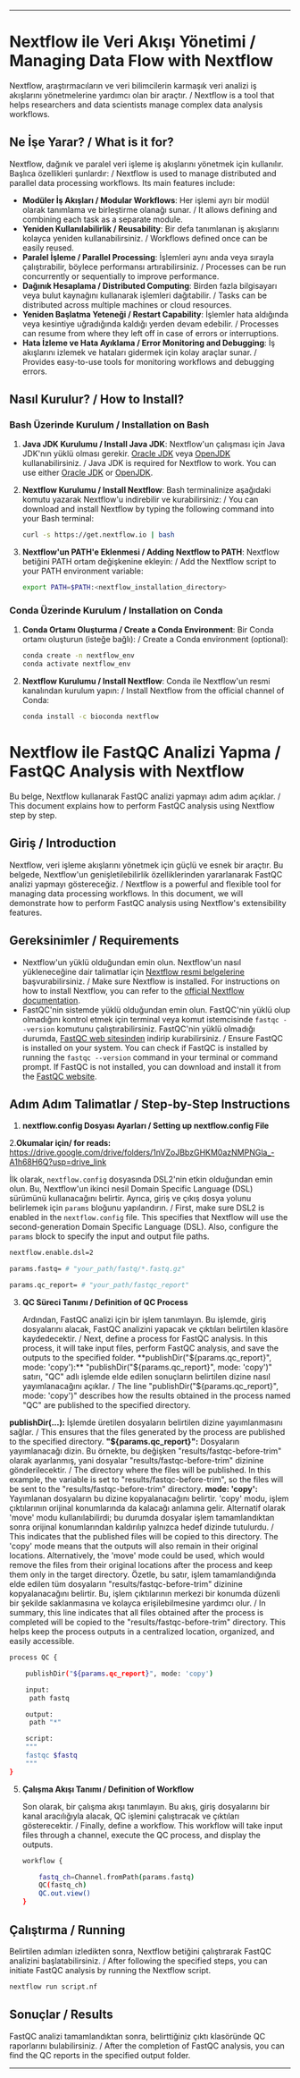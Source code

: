 

---

# Nextflow ile Veri Akışı Yönetimi / Managing Data Flow with Nextflow

Nextflow, araştırmacıların ve veri bilimcilerin karmaşık veri analizi iş akışlarını yönetmelerine yardımcı olan bir araçtır. / Nextflow is a tool that helps researchers and data scientists manage complex data analysis workflows.

## Ne İşe Yarar? / What is it for?

Nextflow, dağınık ve paralel veri işleme iş akışlarını yönetmek için kullanılır. Başlıca özellikleri şunlardır: / Nextflow is used to manage distributed and parallel data processing workflows. Its main features include:

- **Modüler İş Akışları / Modular Workflows**: Her işlemi ayrı bir modül olarak tanımlama ve birleştirme olanağı sunar. / It allows defining and combining each task as a separate module.
- **Yeniden Kullanılabilirlik / Reusability**: Bir defa tanımlanan iş akışlarını kolayca yeniden kullanabilirsiniz. / Workflows defined once can be easily reused.
- **Paralel İşleme / Parallel Processing**: İşlemleri aynı anda veya sırayla çalıştırabilir, böylece performansı artırabilirsiniz. / Processes can be run concurrently or sequentially to improve performance.
- **Dağınık Hesaplama / Distributed Computing**: Birden fazla bilgisayarı veya bulut kaynağını kullanarak işlemleri dağıtabilir. / Tasks can be distributed across multiple machines or cloud resources.
- **Yeniden Başlatma Yeteneği / Restart Capability**: İşlemler hata aldığında veya kesintiye uğradığında kaldığı yerden devam edebilir. / Processes can resume from where they left off in case of errors or interruptions.
- **Hata İzleme ve Hata Ayıklama / Error Monitoring and Debugging**: İş akışlarını izlemek ve hataları gidermek için kolay araçlar sunar. / Provides easy-to-use tools for monitoring workflows and debugging errors.

## Nasıl Kurulur? / How to Install?

### Bash Üzerinde Kurulum / Installation on Bash

1. **Java JDK Kurulumu / Install Java JDK**: Nextflow'un çalışması için Java JDK'nın yüklü olması gerekir. [Oracle JDK](https://www.oracle.com/java/technologies/javase-jdk11-downloads.html) veya [OpenJDK](https://openjdk.java.net/) kullanabilirsiniz. / Java JDK is required for Nextflow to work. You can use either [Oracle JDK](https://www.oracle.com/java/technologies/javase-jdk11-downloads.html) or [OpenJDK](https://openjdk.java.net/).

2. **Nextflow Kurulumu / Install Nextflow**: Bash terminalinize aşağıdaki komutu yazarak Nextflow'u indirebilir ve kurabilirsiniz: / You can download and install Nextflow by typing the following command into your Bash terminal:

    ```bash
    curl -s https://get.nextflow.io | bash
    ```

3. **Nextflow'un PATH'e Eklenmesi / Adding Nextflow to PATH**: Nextflow betiğini PATH ortam değişkenine ekleyin: / Add the Nextflow script to your PATH environment variable:

    ```bash
    export PATH=$PATH:<nextflow_installation_directory>
    ```

### Conda Üzerinde Kurulum / Installation on Conda

1. **Conda Ortamı Oluşturma / Create a Conda Environment**: Bir Conda ortamı oluşturun (isteğe bağlı): / Create a Conda environment (optional):

    ```bash
    conda create -n nextflow_env
    conda activate nextflow_env
    ```

2. **Nextflow Kurulumu / Install Nextflow**: Conda ile Nextflow'un resmi kanalından kurulum yapın: / Install Nextflow from the official channel of Conda:

    ```bash
    conda install -c bioconda nextflow
    ```

# Nextflow ile FastQC Analizi Yapma /  FastQC Analysis with Nextflow

Bu belge, Nextflow kullanarak FastQC analizi yapmayı adım adım açıklar. / This document explains how to perform FastQC analysis using Nextflow step by step.

## Giriş / Introduction

Nextflow, veri işleme akışlarını yönetmek için güçlü ve esnek bir araçtır. Bu belgede, Nextflow'un genişletilebilirlik özelliklerinden yararlanarak FastQC analizi yapmayı göstereceğiz. / Nextflow is a powerful and flexible tool for managing data processing workflows. In this document, we will demonstrate how to perform FastQC analysis using Nextflow's extensibility features.

## Gereksinimler / Requirements

- Nextflow'un yüklü olduğundan emin olun. Nextflow'un nasıl yükleneceğine dair talimatlar için [Nextflow resmi belgelerine](https://www.nextflow.io/docs/latest/getstarted.html) başvurabilirsiniz. / Make sure Nextflow is installed. For instructions on how to install Nextflow, you can refer to the [official Nextflow documentation](https://www.nextflow.io/docs/latest/getstarted.html).
- FastQC'nin sistemde yüklü olduğundan emin olun. FastQC'nin yüklü olup olmadığını kontrol etmek için terminal veya komut istemcisinde `fastqc --version` komutunu çalıştırabilirsiniz. FastQC'nin yüklü olmadığı durumda, [FastQC web sitesinden](https://www.bioinformatics.babraham.ac.uk/projects/fastqc/) indirip kurabilirsiniz. / Ensure FastQC is installed on your system. You can check if FastQC is installed by running the `fastqc --version` command in your terminal or command prompt. If FastQC is not installed, you can download and install it from the [FastQC website](https://www.bioinformatics.babraham.ac.uk/projects/fastqc/).

## Adım Adım Talimatlar / Step-by-Step Instructions

1. **nextflow.config Dosyası Ayarları / Setting up nextflow.config File**

2.**Okumalar için/ for reads:** https://drive.google.com/drive/folders/1nVZoJBbzGHKM0azNMPNGla_-A1h68H6Q?usp=drive_link

   İlk olarak, `nextflow.config` dosyasında DSL2'nin etkin olduğundan emin olun. Bu, Nextflow'un ikinci nesil Domain Specific Language (DSL) sürümünü kullanacağını belirtir. Ayrıca, giriş ve çıkış dosya yolunu belirlemek için `params` bloğunu yapılandırın. / First, make sure DSL2 is enabled in the `nextflow.config` file. This specifies that Nextflow will use the second-generation Domain Specific Language (DSL). Also, configure the `params` block to specify the input and output file paths.

   ```bash
   nextflow.enable.dsl=2

   params.fastq= # "your_path/fastq/*.fastq.gz"

   params.qc_report= # "your_path/fastqc_report"
   ```

3. **QC Süreci Tanımı / Definition of QC Process**

   Ardından, FastQC analizi için bir işlem tanımlayın. Bu işlemde, giriş dosyalarını alacak, FastQC analizini yapacak ve çıktıları belirtilen klasöre kaydedecektir. / Next, define a process for FastQC analysis. In this process, it will take input files, perform FastQC analysis, and save the outputs to the specified folder.
    **publishDir("${params.qc_report}", mode: 'copy'):**
"publishDir("${params.qc_report}", mode: 'copy')" satırı, "QC" adlı işlemde elde edilen sonuçların belirtilen dizine nasıl yayımlanacağını açıklar. / The line "publishDir("${params.qc_report}", mode: 'copy')" describes how the results obtained in the process named "QC" are published to the specified directory.

**publishDir(...):** İşlemde üretilen dosyaların belirtilen dizine yayımlanmasını sağlar. / This ensures that the files generated by the process are published to the specified directory.
**"${params.qc_report}":** Dosyaların yayımlanacağı dizin. Bu örnekte, bu değişken "results/fastqc-before-trim" olarak ayarlanmış, yani dosyalar "results/fastqc-before-trim" dizinine gönderilecektir. / The directory where the files will be published. In this example, the variable is set to "results/fastqc-before-trim", so the files will be sent to the "results/fastqc-before-trim" directory.
**mode: 'copy':** Yayımlanan dosyaların bu dizine kopyalanacağını belirtir. 'copy' modu, işlem çıktılarının orijinal konumlarında da kalacağı anlamına gelir. Alternatif olarak 'move' modu kullanılabilirdi; bu durumda dosyalar işlem tamamlandıktan sonra orijinal konumlarından kaldırılıp yalnızca hedef dizinde tutulurdu. / This indicates that the published files will be copied to this directory. The 'copy' mode means that the outputs will also remain in their original locations. Alternatively, the 'move' mode could be used, which would remove the files from their original locations after the process and keep them only in the target directory.
Özetle, bu satır, işlem tamamlandığında elde edilen tüm dosyaların "results/fastqc-before-trim" dizinine kopyalanacağını belirtir. Bu, işlem çıktılarının merkezi bir konumda düzenli bir şekilde saklanmasına ve kolayca erişilebilmesine yardımcı olur. / In summary, this line indicates that all files obtained after the process is completed will be copied to the "results/fastqc-before-trim" directory. This helps keep the process outputs in a centralized location, organized, and easily accessible.

   ```bash
   process QC {

       publishDir("${params.qc_report}", mode: 'copy')

       input:
        path fastq

       output:
        path "*"

       script:
       """
       fastqc $fastq
       """
   }
   ```

5. **Çalışma Akışı Tanımı / Definition of Workflow**

   Son olarak, bir çalışma akışı tanımlayın. Bu akış, giriş dosyalarını bir kanal aracılığıyla alacak, QC işlemini çalıştıracak ve çıktıları gösterecektir. / Finally, define a workflow. This workflow will take input files through a channel, execute the QC process, and display the outputs.

   ```bash
   workflow {

       fastq_ch=Channel.fromPath(params.fastq)
       QC(fastq_ch)
       QC.out.view()
   }
   ```

## Çalıştırma / Running

Belirtilen adımları izledikten sonra, Nextflow betiğini çalıştırarak FastQC analizini başlatabilirsiniz. / After following the specified steps, you can initiate FastQC analysis by running the Nextflow script.

```bash
nextflow run script.nf
```

## Sonuçlar / Results

FastQC analizi tamamlandıktan sonra, belirttiğiniz çıktı klasöründe QC raporlarını bulabilirsiniz. / After the completion of FastQC analysis, you can find the QC reports in the specified output folder.

---
